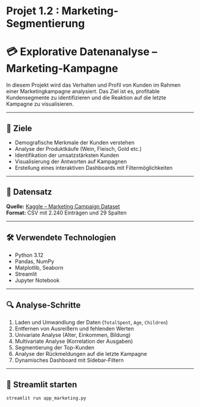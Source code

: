 ﻿# Projet 1.2 : Marketing-Segmentierung 

# 💳 Explorative Datenanalyse – Marketing-Kampagne 

In diesem Projekt wird das Verhalten und Profil von Kunden im Rahmen einer Marketingkampagne analysiert. Das Ziel ist es, profitable Kundensegmente zu identifizieren und die Reaktion auf die letzte Kampagne zu visualisieren.

---

## 🎯 Ziele

- Demografische Merkmale der Kunden verstehen
- Analyse der Produktkäufe (Wein, Fleisch, Gold etc.)
- Identifikation der umsatzstärksten Kunden
- Visualisierung der Antworten auf Kampagnen
- Erstellung eines interaktiven Dashboards mit Filtermöglichkeiten

---

## 📁 Datensatz

**Quelle:** [Kaggle – Marketing Campaign Dataset](https://www.kaggle.com/datasets/rodsaldanha/arketingcampaign/data)  
**Format:** CSV mit 2.240 Einträgen und 29 Spalten

---

## 🛠️ Verwendete Technologien

- Python 3.12
- Pandas, NumPy
- Matplotlib, Seaborn
- Streamlit
- Jupyter Notebook

---

## 🔍 Analyse-Schritte

1. Laden und Umwandlung der Daten (`TotalSpent`, `Age`, `Children`)
2. Entfernen von Ausreißern und fehlenden Werten
3. Univariate Analyse (Alter, Einkommen, Bildung)
4. Multivariate Analyse (Korrelation der Ausgaben)
5. Segmentierung der Top-Kunden
6. Analyse der Rückmeldungen auf die letzte Kampagne
7. Dynamisches Dashboard mit Sidebar-Filtern

---

## 🚀 Streamlit starten

```bash
streamlit run app_marketing.py
